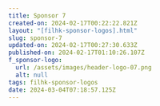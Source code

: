 ```yaml
---
title: Sponsor 7
created-on: 2024-02-17T00:22:22.821Z
layout: "[filhk-sponsor-logos].html"
slug: sponsor-7
updated-on: 2024-02-17T00:27:30.633Z
published-on: 2024-02-17T01:10:26.107Z
f_sponsor-logo:
  url: /assets/images/header-logo-07.png
  alt: null
tags: filhk-sponsor-logos
date: 2024-03-04T07:18:57.125Z
---
```

